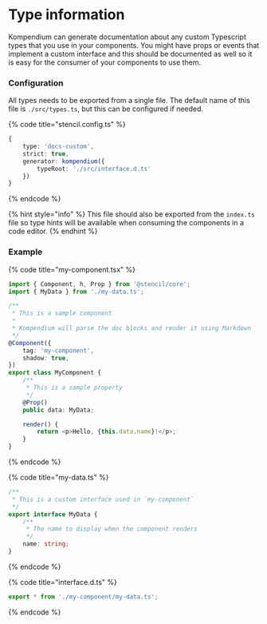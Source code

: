 # Type information

Kompendium can generate documentation about any custom Typescript types that you use in your components. You might have props or events that implement a custom interface and this should be documented as well so it is easy for the consumer of your components to use them.

### Configuration

All types needs to be exported from a single file. The default name of this file is `./src/types.ts`, but this can be configured if needed.

{% code title="stencil.config.ts" %}
```typescript
{
    type: 'docs-custom',
    strict: true,
    generator: kompendium({
        typeRoot: './src/interface.d.ts'
    })
}
```
{% endcode %}

{% hint style="info" %}
This file should also be exported from the `index.ts` file so type hints will be available when consuming the components in a code editor.
{% endhint %}

### Example

{% code title="my-component.tsx" %}
```typescript
import { Component, h, Prop } from '@stencil/core';
import { MyData } from './my-data.ts';

/**
 * This is a sample component
 * 
 * Kompendium will parse the doc blocks and render it using Markdown
 */
@Component({
    tag: 'my-component',
    shadow: true,
})
export class MyComponent {
    /**
     * This is a sample property
     */
    @Prop()
    public data: MyData;

    render() {
        return <p>Hello, {this.data.name}!</p>;
    }
}
```
{% endcode %}

{% code title="my-data.ts" %}
```typescript
/**
 * This is a custom interface used in `my-component`
 */
export interface MyData {
    /**
     * The name to display when the component renders
     */
    name: string;
}
```
{% endcode %}

{% code title="interface.d.ts" %}
```typescript
export * from './my-component/my-data.ts';
```
{% endcode %}

